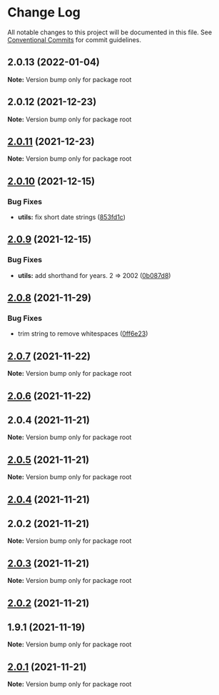 # Change Log

All notable changes to this project will be documented in this file.
See [Conventional Commits](https://conventionalcommits.org) for commit guidelines.

## 2.0.13 (2022-01-04)

**Note:** Version bump only for package root





## 2.0.12 (2021-12-23)

**Note:** Version bump only for package root





## [2.0.11](https://github.com/baloise/web-app-utils/compare/v2.0.10...v2.0.11) (2021-12-23)

**Note:** Version bump only for package root





## [2.0.10](https://github.com/baloise/web-app-utils/compare/v2.0.9...v2.0.10) (2021-12-15)


### Bug Fixes

* **utils:** fix short date strings ([853fd1c](https://github.com/baloise/web-app-utils/commit/853fd1cf52f3ea957bf0a57c064a0949df09e7aa))





## [2.0.9](https://github.com/baloise/web-app-utils/compare/v2.0.8...v2.0.9) (2021-12-15)


### Bug Fixes

* **utils:** add shorthand for years. 2 => 2002 ([0b087d8](https://github.com/baloise/web-app-utils/commit/0b087d8eca63b9d96a761b791737f2a59975652d))





## [2.0.8](https://github.com/baloise/web-app-utils/compare/v2.0.7...v2.0.8) (2021-11-29)


### Bug Fixes

* trim string to remove whitespaces ([0ff6e23](https://github.com/baloise/web-app-utils/commit/0ff6e236ef84a4939350654c89e7193c83274026))





## [2.0.7](https://github.com/baloise/web-app-utils/compare/v2.0.6...v2.0.7) (2021-11-22)

**Note:** Version bump only for package root





## [2.0.6](https://github.com/baloise/web-app-utils/compare/v2.0.5...v2.0.6) (2021-11-22)



## 2.0.4 (2021-11-21)

**Note:** Version bump only for package root





## [2.0.5](https://github.com/baloise/web-app-utils/compare/v2.0.4...v2.0.5) (2021-11-21)

**Note:** Version bump only for package root





## [2.0.4](https://github.com/baloise/web-app-utils/compare/v2.0.3...v2.0.4) (2021-11-21)



## 2.0.2 (2021-11-21)

**Note:** Version bump only for package root





## [2.0.3](https://github.com/baloise/web-app-utils/compare/v2.0.2...v2.0.3) (2021-11-21)

**Note:** Version bump only for package root





## [2.0.2](https://github.com/baloise/web-app-utils/compare/v2.0.1...v2.0.2) (2021-11-21)



## 1.9.1 (2021-11-19)

**Note:** Version bump only for package root





## [2.0.1](https://github.com/baloise/web-app-utils/compare/v2.0.0...v2.0.1) (2021-11-21)

**Note:** Version bump only for package root
